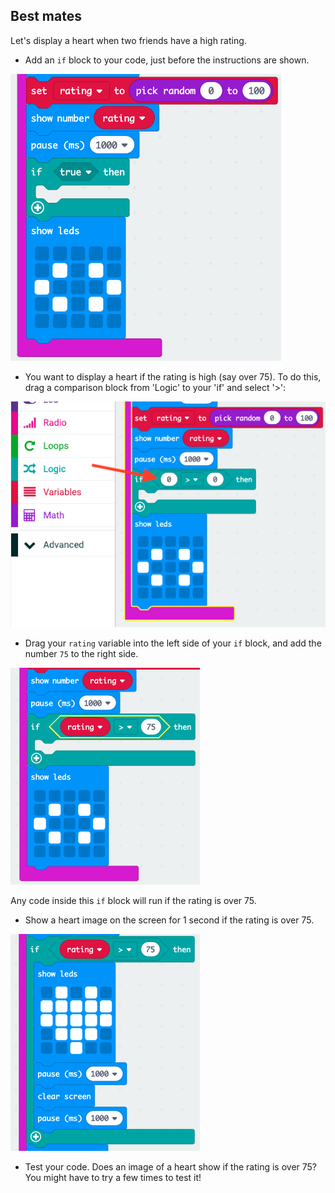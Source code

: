 ## Best mates

Let's display a heart when two friends have a high rating.

+ Add an `if` block to your code, just before the instructions are shown.

![screenshot](images/rate-if.png)

+ You want to display a heart if the rating is high (say over 75). To do this, drag a comparison block from 'Logic' to your 'if' and select '>':

![스크린샷](images/rate-compare.png)

+ Drag your `rating` variable into the left side of your `if` block, and add the number `75` to the right side.

![스크린샷](images/rate-75.png)

Any code inside this `if` block will run if the rating is over 75.

+ Show a heart image on the screen for 1 second if the rating is over 75.

![스크린샷](images/rate-heart.png)

+ Test your code. Does an image of a heart show if the rating is over 75? You might have to try a few times to test it!